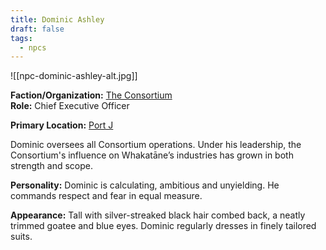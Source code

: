 ```yaml
---
title: Dominic Ashley
draft: false
tags:
  - npcs
---
```

![[npc-dominic-ashley-alt.jpg]]

**Faction/Organization:** [The Consortium](the-consortium.md)<br>
**Role:** Chief Executive Officer

**Primary Location:** [Port J](port-j)

Dominic oversees all Consortium operations. Under his leadership, the Consortium's influence on Whakatāne’s industries has grown in both strength and scope.

**Personality:** Dominic is calculating, ambitious and unyielding. He commands respect and fear in equal measure.

**Appearance:** Tall with silver-streaked black hair combed back, a neatly trimmed goatee and blue eyes. Dominic regularly dresses in finely tailored suits.